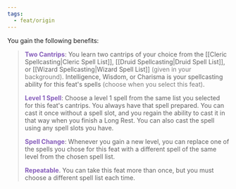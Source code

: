 ```yaml
---
tags:
  - feat/origin
---
```

You gain the following benefits:  

> **<span style="color:rgb(134, 93, 187)">Two Cantrips</span>**: You learn two cantrips of your choice from the [[Cleric Spellcasting|Cleric Spell List]], [[Druid Spellcasting|Druid Spell List]], or [[Wizard Spellcasting|Wizard Spell List]] <span style="color:rgb(125, 125, 125)">(given in your background)</span>. Intelligence, Wisdom, or Charisma is your spellcasting ability for this feat's spells <span style="color:rgb(125, 125, 125)">(choose when you select this feat)</span>.  
> 
> **<span style="color:rgb(134, 93, 187)">Level 1 Spell</span>**: Choose a level 1 spell from the same list you selected for this feat's cantrips. You always have that spell prepared. You can cast it once without a spell slot, and you regain the ability to cast it in that way when you finish a Long Rest. You can also cast the spell using any spell slots you have. 
> 
>**<span style="color:rgb(134, 93, 187)">Spell Change</span>**: Whenever you gain a new level, you can replace one of the spells you chose for this feat with a different spell of the same level from the chosen spell list.  
>
>**<span style="color:rgb(134, 93, 187)">Repeatable</span>**. You can take this feat more than once, but you must choose a different spell list each time.